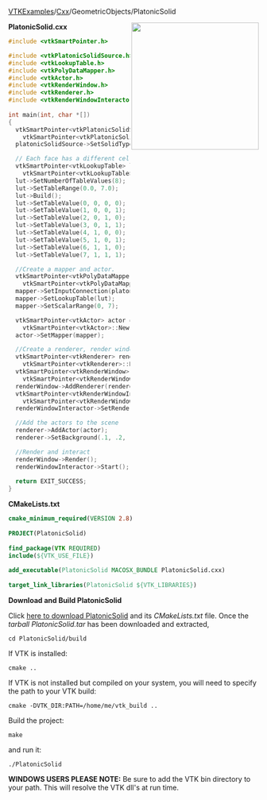 [VTKExamples](/home/)/[Cxx](/Cxx)/GeometricObjects/PlatonicSolid

<img align="right" src="https://github.com/lorensen/VTKExamples/blob/gh-pages/Testing/Baseline/GeometricObjects/TestPlatonicSolid.png?raw=true" width="256" />

**PlatonicSolid.cxx**
```c++
#include <vtkSmartPointer.h>

#include <vtkPlatonicSolidSource.h>
#include <vtkLookupTable.h>
#include <vtkPolyDataMapper.h>
#include <vtkActor.h>
#include <vtkRenderWindow.h>
#include <vtkRenderer.h>
#include <vtkRenderWindowInteractor.h>
 
int main(int, char *[])
{
  vtkSmartPointer<vtkPlatonicSolidSource> platonicSolidSource = 
    vtkSmartPointer<vtkPlatonicSolidSource>::New();
  platonicSolidSource->SetSolidTypeToOctahedron();

  // Each face has a different cell scalar
  vtkSmartPointer<vtkLookupTable> lut =
    vtkSmartPointer<vtkLookupTable>::New();
  lut->SetNumberOfTableValues(8);
  lut->SetTableRange(0.0, 7.0);
  lut->Build();
  lut->SetTableValue(0, 0, 0, 0);
  lut->SetTableValue(1, 0, 0, 1);
  lut->SetTableValue(2, 0, 1, 0);
  lut->SetTableValue(3, 0, 1, 1);
  lut->SetTableValue(4, 1, 0, 0);
  lut->SetTableValue(5, 1, 0, 1);
  lut->SetTableValue(6, 1, 1, 0);
  lut->SetTableValue(7, 1, 1, 1);

  //Create a mapper and actor.
  vtkSmartPointer<vtkPolyDataMapper> mapper = 
    vtkSmartPointer<vtkPolyDataMapper>::New();
  mapper->SetInputConnection(platonicSolidSource->GetOutputPort());
  mapper->SetLookupTable(lut);
  mapper->SetScalarRange(0, 7);

  vtkSmartPointer<vtkActor> actor = 
    vtkSmartPointer<vtkActor>::New();
  actor->SetMapper(mapper);

  //Create a renderer, render window, and interactor
  vtkSmartPointer<vtkRenderer> renderer = 
    vtkSmartPointer<vtkRenderer>::New();
  vtkSmartPointer<vtkRenderWindow> renderWindow = 
    vtkSmartPointer<vtkRenderWindow>::New();
  renderWindow->AddRenderer(renderer);
  vtkSmartPointer<vtkRenderWindowInteractor> renderWindowInteractor = 
    vtkSmartPointer<vtkRenderWindowInteractor>::New();
  renderWindowInteractor->SetRenderWindow(renderWindow);

  //Add the actors to the scene
  renderer->AddActor(actor);
  renderer->SetBackground(.1, .2, .3);

  //Render and interact
  renderWindow->Render();
  renderWindowInteractor->Start();
  
  return EXIT_SUCCESS;
}
```
**CMakeLists.txt**
```cmake
cmake_minimum_required(VERSION 2.8)
 
PROJECT(PlatonicSolid)
 
find_package(VTK REQUIRED)
include(${VTK_USE_FILE})
 
add_executable(PlatonicSolid MACOSX_BUNDLE PlatonicSolid.cxx)
 
target_link_libraries(PlatonicSolid ${VTK_LIBRARIES})
```

**Download and Build PlatonicSolid**

Click [here to download PlatonicSolid](https://github.com/lorensen/VTKWikiExamplesTarballs/raw/master/PlatonicSolid.tar) and its *CMakeLists.txt* file.
Once the *tarball PlatonicSolid.tar* has been downloaded and extracted,
```
cd PlatonicSolid/build 
```
If VTK is installed:
```
cmake ..
```
If VTK is not installed but compiled on your system, you will need to specify the path to your VTK build:
```
cmake -DVTK_DIR:PATH=/home/me/vtk_build ..
```
Build the project:
```
make
```
and run it:
```
./PlatonicSolid
```
**WINDOWS USERS PLEASE NOTE:** Be sure to add the VTK bin directory to your path. This will resolve the VTK dll's at run time.

